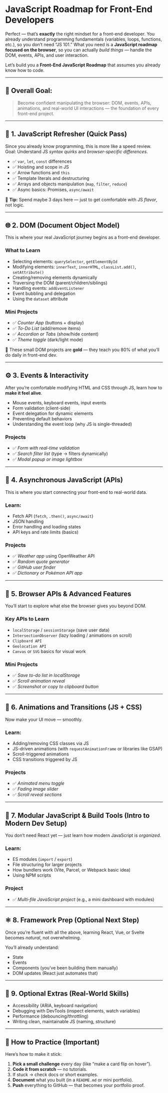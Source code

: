 # JavaScript Roadmap for Front-End Developers

Perfect — that’s **exactly** the right mindset for a front-end developer. You already understand programming fundamentals (variables, loops, functions, etc.), so you don’t need “JS 101.” What you need is a **JavaScript roadmap focused on the browser**, so you can actually *build things* — handle the DOM, events, APIs, and user interaction.

Let’s build you a **Front-End JavaScript Roadmap** that assumes you already know how to code.

---

## 🌟 Overall Goal:

> Become confident manipulating the browser: DOM, events, APIs, animations, and real-world UI interactions — the foundation of every front-end project.

---

## 🧩️ 1. **JavaScript Refresher (Quick Pass)**

Since you already know programming, this is more like a speed review.
Goal: Understand JS *syntax quirks* and *browser-specific differences*.

* ✅ `var`, `let`, `const` differences
* ✅ Hoisting and scope in JS
* ✅ Arrow functions and `this`
* ✅ Template literals and destructuring
* ✅ Arrays and objects manipulation (`map`, `filter`, `reduce`)
* ✅ Async basics: Promises, `async/await`

🧠 **Tip:** Spend maybe 3 days here — just to get comfortable with JS *flavor*, not logic.

---

## 🌐 2. **DOM (Document Object Model)**

This is where your real JavaScript journey begins as a front-end developer.

### What to Learn

* Selecting elements: `querySelector`, `getElementById`
* Modifying elements: `innerText`, `innerHTML`, `classList.add()`, `setAttribute()`
* Creating/removing elements dynamically
* Traversing the DOM (parent/children/siblings)
* Handling events: `addEventListener`
* Event bubbling and delegation
* Using the `dataset` attribute

### Mini Projects

* ✅ *Counter App* (buttons + display)
* ✅ *To-Do List* (add/remove items)
* ✅ *Accordion or Tabs* (show/hide content)
* ✅ *Theme toggle* (dark/light mode)

🧠 These small DOM projects are **gold** — they teach you 80% of what you’ll do daily in front-end dev.

---

## ⚙️ 3. **Events & Interactivity**

After you’re comfortable modifying HTML and CSS through JS, learn how to **make it feel alive**.

* Mouse events, keyboard events, input events
* Form validation (client-side)
* Event delegation for dynamic elements
* Preventing default behaviors
* Understanding the event loop (why JS is single-threaded)

### Projects

* ✅ *Form with real-time validation*
* ✅ *Search filter list* (type → filters dynamically)
* ✅ *Modal popup or image lightbox*

---

## 🌊 4. **Asynchronous JavaScript (APIs)**

This is where you start connecting your front-end to real-world data.

### Learn:

* Fetch API (`fetch`, `.then()`, `async/await`)
* JSON handling
* Error handling and loading states
* API keys and rate limits (basics)

### Projects

* ✅ *Weather app* using OpenWeather API
* ✅ *Random quote generator*
* ✅ *GitHub user finder*
* ✅ *Dictionary or Pokémon API app*

---

## 🎨 5. **Browser APIs & Advanced Features**

You’ll start to explore what else the browser gives you beyond DOM.

### Key APIs to Learn

* `localStorage` / `sessionStorage` (save user data)
* `IntersectionObserver` (lazy loading / animations on scroll)
* `Clipboard API`
* `Geolocation API`
* `Canvas` or `SVG` basics for visual work

### Mini Projects

* ✅ *Save to-do list in localStorage*
* ✅ *Scroll animation reveal*
* ✅ *Screenshot or copy to clipboard button*

---

## 💫 6. **Animations and Transitions (JS + CSS)**

Now make your UI move — smoothly.

### Learn:

* Adding/removing CSS classes via JS
* JS-driven animations (with `requestAnimationFrame` or libraries like GSAP)
* Scroll-triggered animations
* CSS transitions triggered by JS

### Projects

* ✅ *Animated menu toggle*
* ✅ *Fading image slider*
* ✅ *Scroll reveal sections*

---

## 🧱 7. **Modular JavaScript & Build Tools (Intro to Modern Dev Setup)**

You don’t need React yet — just learn how modern JavaScript is *organized*.

### Learn:

* ES modules (`import` / `export`)
* File structuring for larger projects
* How bundlers work (Vite, Parcel, or Webpack basic idea)
* Using NPM scripts

### Project

* ✅ *Multi-file JavaScript project* (e.g., a mini dashboard with modules)

---

## ⚛️ 8. **Framework Prep (Optional Next Step)**

Once you’re fluent with all the above, learning React, Vue, or Svelte becomes *natural*, not overwhelming.

You’ll already understand:

* State
* Events
* Components (you’ve been building them manually)
* DOM updates (React just automates that)

---

## 🧠 9. **Optional Extras (Real-World Skills)**

* Accessibility (ARIA, keyboard navigation)
* Debugging with DevTools (inspect elements, watch variables)
* Performance (debouncing/throttling)
* Writing clean, maintainable JS (naming, structure)

---

## 🚀 How to Practice (Important)

Here’s how to make it stick:

1. **Pick a small challenge** every day (like “make a card flip on hover”).
2. **Code it from scratch** — no tutorials.
3. If stuck → check docs or short examples.
4. **Document** what you built (in a `README.md` or mini portfolio).
5. **Push** everything to GitHub — that becomes your portfolio proof.
